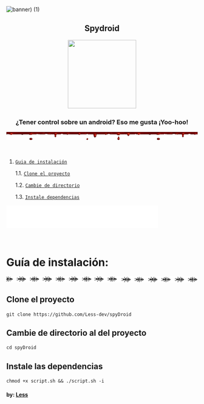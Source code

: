 ![banner) (1)](https://github.com/user-attachments/assets/743b8003-f09b-4c92-b3a3-f92d5bd23d22)

<h2 align="center">Spydroid</h2>
<p align="center">
    <img src="https://github.com/user-attachments/assets/df3f0def-babd-495f-ae17-3dc649d76b34" width="180" height="180">
</p>


<h3 align="center">¿Tener control sobre un android? Eso me gusta ¡Yoo-hoo!</h3>


<p align="center">
<img src="https://raw.githubusercontent.com/Less-dev/gifs/master/DIVIDERS/gothic_divider_09.gif" width="1000">
</p>

<br>

1. [`Guia de instalación`](#guia-de-instalación)  
    
    1.1. [`Clone el proyecto`](#clone-el-proyecto)
     
    1.2. [`Cambie de directorio`](#cambie-de-directorio-al-del-proyecto)

    1.3. [`Instale dependencias`](#instale-las-dependencias)


<p align="start">
<img src="https://raw.githubusercontent.com/Less-dev/gifs/master/DIVIDERS/gothic_divider_01.gif">
</p>

<br>

# Guía de instalación:

<p align="center">
<img src="https://raw.githubusercontent.com/Less-dev/gifs/master/DIVIDERS/gothic_divider_07.gif" width="1000">
</p>

## Clone el proyecto
    
    git clone https://github.com/Less-dev/spyDroid

## Cambie de directorio al del proyecto

    cd spyDroid

## Instale las dependencias
    
    chmod +x script.sh && ./script.sh -i

#### by: [Less](https://github.com/less-dev/)
